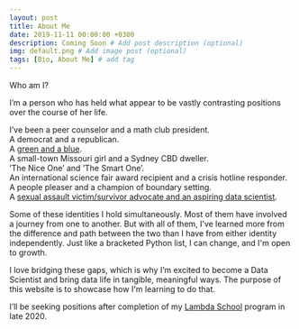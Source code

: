 ```yaml
---
layout: post
title: About Me
date: 2019-11-11 00:00:00 +0300
description: Coming Soon # Add post description (optional)
img: default.png # Add image post (optional)
tags: [Bio, About Me] # add tag
---
```


Who am I?

I’m a person who has held what appear to be vastly contrasting positions over the course of her life. 

I’ve been a peer counselor and a math club president.       
A democrat and a republican.     
A [green and a blue](https://truecolorsintl.com/the-four-color-personalities/).     
A small-town Missouri girl and a Sydney CBD dweller.      
’The Nice One’ and ’The Smart One’.        
An international science fair award recipient and a crisis hotline responder.          
A people pleaser and a champion of boundary setting.      
A [sexual assault victim/survivor advocate and an aspiring data scientist](https://www.linkedin.com/posts/lorischlatter_tldr-becoming-a-data-scientist-with-the-activity-6608394452241395712-MYty). 

Some of these identities I hold simultaneously. Most of them have involved a journey from one to another. But with all of them, I’ve learned more from the difference and path between the two than I have from either identity independently. Just like a bracketed Python list, I can change, and I'm open to growth. 

I love bridging these gaps, which is why I’m excited to become a Data Scientist and bring data life in tangible, meaningful ways. The purpose of this website is to showcase how I'm learning to do that. 

I’ll be seeking positions after completion of my [Lambda School](www.lambdaschool.com) program in late 2020.
